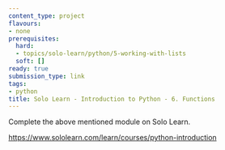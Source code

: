 ```yaml
---
content_type: project
flavours:
- none
prerequisites:
  hard:
  - topics/solo-learn/python/5-working-with-lists
  soft: []
ready: true
submission_type: link
tags:
- python
title: Solo Learn - Introduction to Python - 6. Functions
---
```


Complete the above mentioned module on Solo Learn.

https://www.sololearn.com/learn/courses/python-introduction